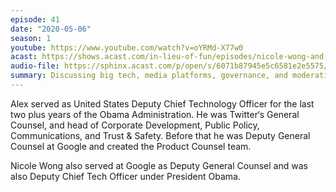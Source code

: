 ```yaml
---
episode: 41
date: "2020-05-06"
season: 1
youtube: https://www.youtube.com/watch?v=oYRMd-X77w0
acast: https://shows.acast.com/in-lieu-of-fun/episodes/nicole-wong-and-alex-macgillvray-may-6-2020
audio-file: https://sphinx.acast.com/p/open/s/6071b87945e5c6581e2e5575/e/61391ef6b6b6d10013576121/media.mp3
summary: Discussing big tech, media platforms, governance, and moderation
---
```

Alex served as United States Deputy Chief Technology Officer for the last two plus years of the Obama Administration. He was Twitter‘s General Counsel, and head of Corporate Development, Public Policy, Communications, and Trust & Safety. Before that he was Deputy General Counsel at Google and created the Product Counsel team.

Nicole Wong also served at Google as Deputy General Counsel and was also Deputy Chief Tech Officer under President Obama.

